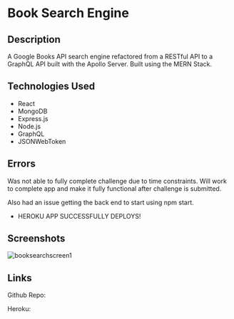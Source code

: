 # Book Search Engine

## Description

A Google Books API search engine refactored from a RESTful API to a GraphQL API built with the Apollo Server. Built using the MERN Stack.

## Technologies Used

- React
- MongoDB
- Express.js
- Node.js
- GraphQL
- JSONWebToken

## Errors

Was not able to fully complete challenge due to time constraints. Will work to complete app and make it fully functional after challenge is submitted.

Also had an issue getting the back end to start using npm start.

- HEROKU APP SUCCESSFULLY DEPLOYS!

## Screenshots

![booksearchscreen1](https://user-images.githubusercontent.com/83250389/138353216-4af7a057-7b1b-436e-a939-1c828f262465.png)

## Links

Github Repo: 

Heroku: 